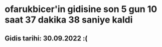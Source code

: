 # ofarukbicer'in gidisine son 5 gun 10 saat 37 dakika 38 saniye kaldi

## Gidis tarihi: 30.09.2022 :(